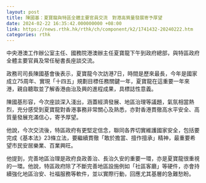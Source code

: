 ```yaml
---
layout: post
title: 陳國基：夏寶龍與特區全體主要官員交流　對港高質量發展寄予厚望
date: 2024-02-22 16:35:42.000000000 +08:00
link: https://news.rthk.hk/rthk/ch/component/k2/1741432-20240222.htm
categories: rthk
---
```


中央港澳工作辦公室主任、國務院港澳辦主任夏寶龍下午到政府總部，與特區政府全體主要官員及常任秘書長座談交流。

政務司司長陳國基會後表示，夏寶龍今次訪港7日，時間是歷來最長，今年是國家成立75周年、實現「十四五」規劃目標任務關鍵一年，夏寶龍在這重要一年來港，親自聽取並了解香港由治及興的進程成果，具標誌性意義。 

陳國基形容，今次座談深入淺出，涵蓋經濟發展、地區治理等議題，氣氛相當熱烈，充分感受到夏寶龍對香港事務非常關心及熟悉，亦對香港貫徹高水平安全、高質量發展充滿信心，寄予厚望。

他說，今次交流後，特區政府有更堅定信念，聯同各界切實維護國家安全，包括要完成《基本法》23條立法，要繼續貫徹「敢於擔當、擅作擅承」精神，最重要希望市民安居樂業、百業興旺。

他提到，完善地區治理是政府良政善治、長治久安的重要一環，亦是夏寶龍很重視的一環。他說，特區政府除了不斷完善地區設施例如「社區客廳」等硬件，亦會持續強化地區治安、社福服務等軟件，並以實際行動，回應尤其基層的急難愁盼。
